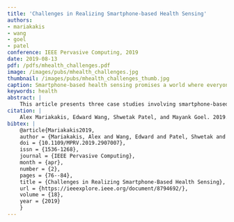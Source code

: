 ```yaml
---
title: 'Challenges in Realizing Smartphone-based Health Sensing'
authors: 
- mariakakis
- wang
- goel
- patel
conference: IEEE Pervasive Computing, 2019
date: 2019-08-13
pdf: /pdfs/mhealth_challenges.pdf
image: /images/pubs/mhealth_challenges.jpg
thumbnail: /images/pubs/mhealth_challenges_thumb.jpg
caption: Smartphone-based health sensing promises a world where everyone has easy access to medical screening, but how far away are we from that vision?
keywords: health
abstract: |
    This article presents three case studies involving smartphone-based health sensing projects undertaken by our team. We highlight key challenges that we have encountered while advancing these projects beyond their pilot stages and propose potential directions for engineers, manufacturers, and researchers to address such challenges in the future.
citation: |
    Alex Mariakakis, Edward Wang, Shwetak Patel, and Mayank Goel. 2019. Challenges in Realizing Smartphone-Based Health Sensing. IEEE Pervasive Computing 18, 2: 76–84. https://doi.org/10.1109/MPRV.2019.2907007
bibtex: |
    @article{Mariakakis2019,
    author = {Mariakakis, Alex and Wang, Edward and Patel, Shwetak and Goel, Mayank},
    doi = {10.1109/MPRV.2019.2907007},
    issn = {1536-1268},
    journal = {IEEE Pervasive Computing},
    month = {apr},
    number = {2},
    pages = {76--84},
    title = {Challenges in Realizing Smartphone-Based Health Sensing},
    url = {https://ieeexplore.ieee.org/document/8794692/},
    volume = {18},
    year = {2019}
    }
---
```

